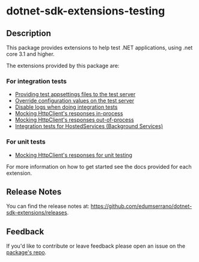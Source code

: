 # dotnet-sdk-extensions-testing

## Description

This package provides extensions to help test .NET applications, using .net core 3.1 and higher.

The extensions provided by this package are:

### For integration tests

* [Providing test appsettings files to the test server](https://github.com/edumserrano/dotnet-sdk-extensions/blob/netcoreapp3.1/docs/integration-tests/configuring-webhost.md)
* [Override configuration values on the test server](https://github.com/edumserrano/dotnet-sdk-extensions/blob/netcoreapp3.1/docs/integration-tests/override-configuration-value.md)
* [Disable logs when doing integration tests](https://github.com/edumserrano/dotnet-sdk-extensions/blob/netcoreapp3.1/docs/integration-tests/disable-logs-integration-tests.md)
* [Mocking HttpClient's responses in-process](https://github.com/edumserrano/dotnet-sdk-extensions/blob/netcoreapp3.1/docs/integration-tests/http-mocking-in-process.md)
* [Mocking HttpClient's responses out-of-process](https://github.com/edumserrano/dotnet-sdk-extensions/blob/netcoreapp3.1/docs/integration-tests/http-mocking-out-of-process.md)
* [Integration tests for HostedServices (Background Services)](https://github.com/edumserrano/dotnet-sdk-extensions/blob/netcoreapp3.1/docs/integration-tests/hosted-services.md)

### For unit tests

* [Mocking HttpClient's responses for unit testing](https://github.com/edumserrano/dotnet-sdk-extensions/blob/netcoreapp3.1/docs/unit-tests/http-mocking-unit-tests.md)

For more information on how to get started see the docs provided for each extension.

## Release Notes

You can find the release notes at: https://github.com/edumserrano/dotnet-sdk-extensions/releases.

## Feedback

If you'd like to contribute or leave feedback please open an issue on the [package's repo](https://github.com/edumserrano/dotnet-sdk-extensions).
